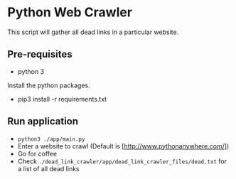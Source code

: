 # Python Web Crawler
This script will gather all dead links in a particular website.

## Pre-requisites
- python 3

Install the python packages.
- pip3 install -r requirements.txt

## Run application
- `python3 ./app/main.py`
- Enter a website to crawl (Default is [http://www.pythonanywhere.com/])
- Go for coffee
- Check `./dead_link_crawler/app/dead_link_crawler_files/dead.txt` for a list of all dead links